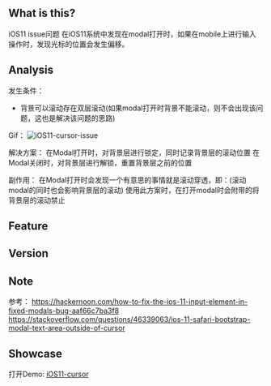 ## What is this?
iOS11 issue问题
在iOS11系统中发现在modal打开时，如果在mobile上进行输入操作时，发现光标的位置会发生偏移。

## Analysis

发生条件：
- 背景可以滚动存在双层滚动(如果modal打开时背景不能滚动，则不会出现该问题，这也是解决该问题的思路)

Gif：
![iOS11-cursor-issue](http://obqvt6b56.bkt.clouddn.com/JS-Issue-ios11-cursor.gif)

解决方案：
在Modal打开时，对背景层进行锁定，同时记录背景层的滚动位置
在Modal关闭时，对背景层进行解锁，重置背景层之前的位置

副作用：
在Modal打开时会发现一个有意思的事情就是滚动穿透，即：(滚动modal的同时也会影响背景层的滚动)
使用此方案时，在打开modal时会附带的将背景层的滚动禁止

## Feature

## Version

## Note
参考：
https://hackernoon.com/how-to-fix-the-ios-11-input-element-in-fixed-modals-bug-aaf66c7ba3f8
https://stackoverflow.com/questions/46339063/ios-11-safari-bootstrap-modal-text-area-outside-of-cursor

## Showcase

打开Demo: [iOS11-cursor](https://sialvsic.github.io/javascript-demo/iOS11-cursor/index.html)
